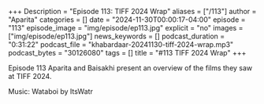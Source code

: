 +++
Description = "Episode 113: TIFF 2024 Wrap"
aliases = ["/113"]
author = "Aparita"
categories = []
date = "2024-11-30T00:00:17-04:00"
episode = "113"
episode_image = "img/episode/ep113.jpg"
explicit = "no"
images = ["img/episode/ep113.jpg"]
news_keywords = []
podcast_duration = "0:31:22"
podcast_file = "khabardaar-20241130-tiff-2024-wrap.mp3"
podcast_bytes = "30126080"
tags = []
title = "#113 TIFF 2024 Wrap"
+++

Episode 113 Aparita and Baisakhi present an overview of the films they saw at TIFF 2024.

Music: Wataboi by ItsWatr